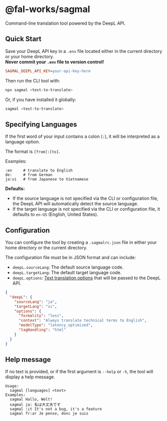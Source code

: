 # @fal-works/sagmal

Command-line translation tool powered by the DeepL API.


## Quick Start

Save your DeepL API key in a `.env` file located either in the current directory or your home directory.  
**Never commit your `.env` file to version control!**

```ini
SAGMAL_DEEPL_API_KEY=your-api-key-here
```

Then run the CLI tool with:

```sh
npx sagmal <text-to-translate>
```

Or, if you have installed it globally:

```sh
sagmal <text-to-translate>
```


## Specifying Languages

If the first word of your input contains a colon (`:`), it will be interpreted as a language option.

The format is `[from]:[to]`.

Examples:

```text
:en     # translate to English
de:     # from German
ja:vi   # from Japanese to Vietnamese
```

**Defaults:**

- If the source language is not specified via the CLI or configuration file, the DeepL API will automatically detect the source language.
- If the target language is not specified via the CLI or configuration file, it defaults to `en-US` (English, United States).


## Configuration

You can configure the tool by creating a `.sagmalrc.json` file in either your home directory or the current directory.

The configuration file must be in JSON format and can include:

- `deepL.sourceLang`: The default source language code.
- `deepL.targetLang`: The default target language code.
- `deepL.options`: [Text translation options](https://github.com/deeplcom/deepl-node?tab=readme-ov-file#text-translation-options) that will be passed to the DeepL API.

```json
{
  "deepL": {
    "sourceLang": "ja",
    "targetLang": "vi",
    "options": {
      "formality": "less",
      "context": "Always translate technical terms to English",
      "modelType": "latency_optimized",
      "tagHandling": "html"
    }
  }
}
```


## Help message

If no text is provided, or if the first argument is `--help` or `-h`, the tool will display a help message.

```text
Usage:
  sagmal [languages] <text>
Examples:
  sagmal Hallo, Welt!
  sagmal ja: 私は大丈夫です
  sagmal :it It's not a bug, it's a feature
  sagmal fr:ar Je pense, donc je suis
```
